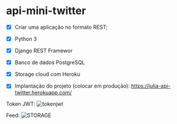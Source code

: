 # api-mini-twitter


- [x] Criar uma aplicação no formato REST;
- [x]  Python 3
- [x] Django REST Framewor
- [x]  Banco de dados  PostgreSQL
- [x] Storage cloud com Heroku 

- [x] Implantação do projeto (colocar em produção):  https://julia-api-twitter.herokuapp.com/


Token JWT:
 ![tokenjwt](https://user-images.githubusercontent.com/42269517/150890419-47678fb9-e31c-4c41-b08c-d9f6ac9da963.PNG)
 

 Feed: 
![STORAGE](https://user-images.githubusercontent.com/42269517/150891896-b567a769-d3f6-4da2-83ff-1ac900f25f7f.PNG)

 
 
